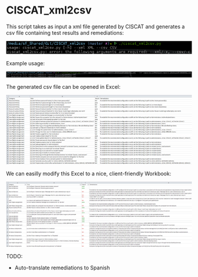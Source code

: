 # CISCAT_xml2csv

This script takes as input a xml file generated by CISCAT and generates a csv file containing test results and remediations:

![alt tag](https://github.com/j4v/CISCAT_xml2csv/blob/master/screenshots/img1.png)

Example usage:

![alt tag](https://github.com/j4v/CISCAT_xml2csv/blob/master/screenshots/img2.png)

The generated csv file can be opened in Excel:

![alt tag](https://github.com/j4v/CISCAT_xml2csv/blob/master/screenshots/img3.png)

We can easilly modify this Excel to a nice, client-friendly Workbook:

![alt tag](https://github.com/j4v/CISCAT_xml2csv/blob/master/screenshots/img4.png)

TODO: 
- Auto-translate remediations to Spanish
